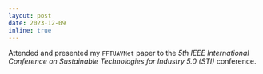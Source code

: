 ```yaml
---
layout: post
date: 2023-12-09 
inline: true
---
```


Attended and presented my `FFTUAVNet` paper to the *5th IEEE International Conference on Sustainable Technologies for Industry 5.0 (STI)* conference.
